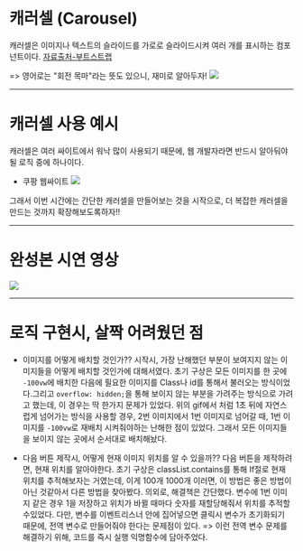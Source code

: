 # 캐러셀 (Carousel)

캐러셀은 이미지나 텍스트의 슬라이드를 가로로 슬라이드시켜 여러 개를 표시하는 컴포넌트이다.
[자료출처-부트스트랩](https://getbootstrap.kr/docs/5.0/components/carousel/)

=> 영어로는 "회전 목마"라는 뜻도 있으니, 재미로 알아두자!
![](https://velog.velcdn.com/images/gil0127/post/61c5adb7-316c-4bee-839d-6b8d66b13a37/image.jpeg)

-------

# 캐러셀 사용 예시

캐러셀은 여러 싸이트에서 워낙 많이 사용되기 때문에, 웹 개발자라면 반드시 알아둬야될 로직 중에 하나이다.

- 쿠팡 웹싸이트 
![](https://velog.velcdn.com/images/gil0127/post/1f036165-3e3d-47af-aa83-1fc7f0021206/image.gif)

그래서 이번 시간에는 간단한 캐러셀을 만들어보는 것을 시작으로, 더 복잡한 캐러셀을 만드는 것까지 확장해보도록하자!! 

-------

# 완성본 시연 영상

![](https://velog.velcdn.com/images/gil0127/post/2ca38b19-ed65-4c00-a0f1-cdd0451a8bb4/image.gif)

-------

# 로직 구현시, 살짝 어려웠던 점

- 이미지를 어떻게 배치할 것인가??
시작시, 가장 난해했던 부분이 보여지지 않는 이미지들을 어떻게 배치할 것인가에 대해서였다.
초기 구상은 모든 이미지를 한 곳에 `-100vw`에 배치한 다음에 필요한 이미지를 Class나 id를 통해서 불러오는 방식이었다.그리고 `overflow: hidden;`을 통해 보이지 않는 부분을 가려주는 방식으로 가려고 했는데, 이 경우는 딱 한가지 문제가 있었다. 위의 gif에서 처럼 1초 뒤에 자연스럽게 넘어가는 방식을 사용할 경우, 2번 이미지에서 1번 이미지로 넘어갈 때, 1번 이미지를 `-100vw`로 재배치 시켜줘야하는 난해한 점이 있었다.
그래서 모든 이미지들을 보이지 않는 곳에서 순서대로 배치해놨다.

- 다음 버튼 제작시, 어떻게 현재 이미지 위치를 알 수 있을까??
다음 버튼을 제작하려면, 현재 위치를 알아야한다. 초기 구상은 classList.contains를 통해 If절로 현재 위치를 추적해보자는 거였는데, 이게 100개 1000개 이러면, 이 방법은 좋은 방법이 아닌 것같아서 다른 방법을 찾아봤다.
의외로, 해결책은 간단했다. 변수에 1번 이미지 같은 경우 1을 저장하고 위치가 바뀔 때마다 숫자를 재할당해줘서 위치를 추적할 수있었다.
다만, 변수를 이벤트리스너 안에 집어넣으면 클릭시 변수가 초기화되기 때문에, 전역 변수로 만들어줘야 한다는 문제점이 있다.
=> 이런 전역 변수 문제를 해결하기 위해, 코드를 즉시 실행 익명함수에 담아주었다.


